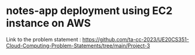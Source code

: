 # notes-app deployment using EC2 instance on AWS

Link to the problem statement : https://github.com/ta-cc-2023/UE20CS351-Cloud-Computing-Problem-Statements/tree/main/Project-3



